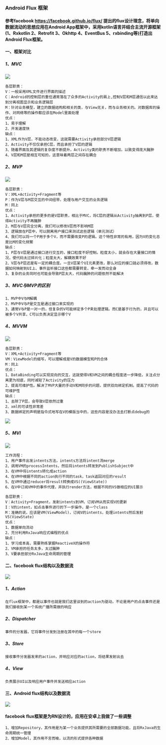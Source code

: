 ### Android Flux 框架
####   参考facebook https://facebook.github.io/flux/ 提出的flux设计理念，将单向数据流动的思想应用在Android App框架中，采用kotlin语言并结合主流开源框架(1、Rxkotlin 2、Retrofit 3、Okhttp 4、EventBus 5、rxbinding等)打造出Android Flux框架。

#### 一、框架对比
##### 1、MVC
![](https://upload-images.jianshu.io/upload_images/3900981-b2162bc45647eea1.png?imageMogr2/auto-orient/strip%7CimageView2/2/w/249)
```
各层职责：
V：一般采用XML文件进行界面的描述
C：Android的控制层的重任通常落在了众多的Activity的肩上,控制V层和M层通信以此来达到分离视图显示和业务逻辑层
M：针对业务模型，建立的数据结构和相关的类，与View无关，而与业务相关的。对数据库的操作、对网络等的操作都应该在Model里面处理
优点：
1、易于理解
2、开发速度快
缺点：
1、XML作为V层，不能动态改变，这就需要Activity承担部分V层逻辑
2、Activity不仅仅承担C层，而且承担了V层的逻辑
3、随着界面及其逻辑的复杂度不断提升，Activity类的职责不断增加，以致变得庞大臃肿
4、V层和M层是相互可知的，这意味着两层之间存在耦合
```
##### 2、MVP
![](http://assets.tianmaying.com/md-image/ea995e88af236afbd8fdc4906a67e829)
```
各层职责：
V：XML+Activity+Fragment等
P：作为V层与M层交互的中间纽带，处理与用户交互的业务逻辑
M：同上
优点：
1、Activity承担的更多的是V层职责，相比于MVC，将C层的逻辑从Activity抽离到P层，使得Activity不再臃肿
2、M层与V层完全分离，我们可以修改V层而不影响M层
3、逻辑放在P层中，可以脱离用户接口来测试这些逻辑（单元测试）
4、我们可以将一个P用于多个V，而不需要改变P的逻辑。这个特性非常的有用，因为V的变化总是比M的变化频繁
缺点：
1、P层与V层是通过接口进行交互的，接口粒度不好控制。粒度太小，就会存在大量接口的情况，使代码太过碎片化；粒度太大，解耦效果不好
2、V层与P层还是有一定的耦合度。一旦V层某个UI元素更改，那么对应的接口就必须得改，数据如何映射到UI上、事件监听接口这些都需要转变，牵一发而动全身
3、复杂的业务同时也可能会导致P层太大，代码臃肿的问题依然不能解决
```
##### 3、MVC与MVP的区别
```
1、MVP中V与M解耦
2、MVP中V与P是交互是通过接口来实现的
3、通常V与P是一对一的，但复杂的V可能绑定多个P来处理逻辑。而C是基于行为的，并且可以被多个V共享，C可以负责决定显示哪个V
```
##### 4、MVVM
![](https://upload-images.jianshu.io/upload_images/3900981-37edcae5f44af894.png?imageMogr2/auto-orient/strip%7CimageView2/2/w/700)
```
各层职责：
V：XML+Activity+Fragment等
VM：ViewModel的缩写，可以理解成是V的数据模型和P的合体
M：同上
优点：
1、DataBinding可以实现双向的交互，这就使得V和VM之间的耦合程度进一步降低，关注点分离更为彻底，同时减轻了Activity的压力
2、提高可维护性。解决了MVP大量的手动V和M同步的问题，提供双向绑定机制。提高了代码的可维护性
缺点：
1、去除了P层，会导致V层依然过重
2、xml的可读性非常差
3、数据绑定的声明是指令式地写在V的模版当中的，这些内容是没办法去打断点debug的
```
![](https://upload-images.jianshu.io/upload_images/3900981-5b21705fd7befebd.png)
##### 5、MVI
![](https://raw.githubusercontent.com/oldergod/android-architecture/todo-mvi-rxjava-kotlin/art/MVI_detail.png)
```
工作流程：
1、用户事件出发intents方法，intents方法将intent流merge
2、调用VM的processIntents，然后将intents转发到PublishSubject中
3、在VM中将intents转化成action
4、在VM中根据不同的action执行不同的task，task返回对应的result
5、在VM中通过reducer将result转换成VS((ViewState))
6、在V中订阅VM中的事件代理，并执行render方法，根据不同的VS做相应的UI展示
```
```
各层职责：
V：Activity+Fragment，发射intents到VM，订阅VM从而实现V的更新
I：V的intent，如点击事件进行的下一步操作，是一个class
M：准确的说，应该是VM(ViewModel)，订阅V的intents，处理intents然后发射VS(ViewState)
优点：
1、数据单向流动
2、充分利用RxJava响应式编程的优点
缺点：
1、学习成本高，需要熟练掌握ReactiveX的操作符
2、VM承担的任务太多，太过臃肿
3、V要承担部分RxJava生命周期的管理
```

#### 二、facebook flux结构以及数据流
![](https://facebook.github.io/flux/img/flux-simple-f8-diagram-explained-1300w.png)
##### 1、Action
```
在flux框架中，都是以事件也就是我们这里谈到的action为驱动，不论是用户的点击事件还是我们接收到某一个系统广播所需做的响应
```
##### 2、Dispatcher
```
事件的分发器，它将事件分发到注册在其中的每一个store
```
##### 3、Store
```
接收事件分发器发来的action，并响应对应的action，将结果发射出去
```
##### 4、View
```
负责展示UI以及响应用户事件并发送相应action
```
#### 三、Android flux结构以及数据流
![](https://ws1.sinaimg.cn/large/c02fa50agy1fswh0belokj21cj12a77h.jpg)
#### facebook flux框架是为RN设计的，应用在安卓上我做了一些调整
```
1、增加Repository，其作用是为某一个业务提供其所需要的全部数据功能，且将RxJava的生命周期统一管理
2、增加Model，其作用不言而喻，以流的形式提供各种数据
```
